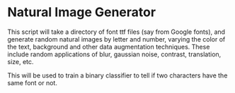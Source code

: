 # Natural Image Generator

This script will take a directory of font ttf files (say from Google fonts), and generate
random natural images by letter and number, varying the color of the text, background and
other data augmentation techniques.  These include random applications of blur, gaussian noise, contrast,
translation, size, etc.

This will be used to train a binary classifier to tell if two characters have the same font or not.
